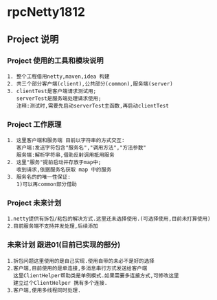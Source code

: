# rpcNetty1812
## Project 说明

### Project 使用的工具和模块说明
```
1. 整个工程借用netty,maven,idea 构建
2. 共三个部分客户端(client),公共部分(common),服务端(server)
3. clientTest是客户端请求测试用;
   serverTest是服务端处理请求使用;
   注释:测试时,需要先启动serverTest主函数,再启动clientTest
```
### Project 工作原理
```
1. 这里客户端和服务端 目前以字符串的方式交互:
   客户端:发送字符包含"服务名","调用方法","方法参数"
   服务端:解析字符串,借助反射调用抵用服务
2. 这里"服务"提前启动并存放于map中;
   收到请求,依据服务名获取 map 中的服务
3. 服务名的的唯一性保证:
   1)可以再common部分借助
```
### Project 未来计划
```
1.netty提供有拆包/粘包的解决方式.这里还未选择使用.(可选择使用,目前未打算使用)
2.目前服务端不支持并发处理,后续添加
```

### 未来计划 跟进01(目前已实现的部分)
```
1.拆包问题这里使用的是自己实现.使用自带的未必不是好的选择
2.客户端,目前使用的是单连接,多消息串行方式发送给客户端
  这里ClientHelper帮助类是单例模式.如果需要多连接方式,可修改这里
  建立过个ClientHelper 携有多个连接.
3.客户端,使用多线程同时处理.
```
